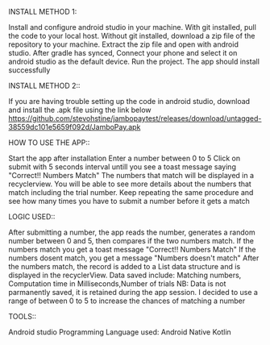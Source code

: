 INSTALL METHOD 1: 

Install and configure android studio in your machine.
With git installed, pull the code to your local host.
Without git installed, download a zip file of the repository to your machine.
Extract the zip file and open with android studio.
After gradle has synced, Connect your phone and select it on android studio as the default device.
Run the project.
The app should install successfully


INSTALL METHOD 2:: 

If you are having trouble setting up the code in android studio, download and install the .apk file using the link below
https://github.com/stevohstine/jambopaytest/releases/download/untagged-38559dc101e5659f092d/JamboPay.apk


HOW TO USE THE APP:: 

Start the app after installation
Enter a number between 0 to 5
Click on submit with 5 seconds interval untill you see a toast message saying "Correct!! Numbers Match"
The numbers that match will be displayed in a recyclerview. 
You will be able to see more details about the numbers that match including the trial number.
Keep repeating the same procedure and see how many times you have to submit a number before it gets a match


LOGIC USED::  

After submitting a number, the app reads the number, generates a random number between 0 and 5, then compares if the two numbers match.
If the numbers match you get a toast message "Correct!! Numbers Match"
If the numbers dosent match, you get a message "Numbers doesn't match"
After the numbers match, the record is added to a List data structure and is displayed in the recyclerView.
Data saved include:
Matching numbers, Computation time in Milliseconds,Number of trials
NB: Data is not parmanently saved, it is retained during the app session.
I decided to use a range of between 0 to 5 to increase the chances of matching a number

TOOLS::  

Android studio
Programming Language used: Android Native Kotlin
